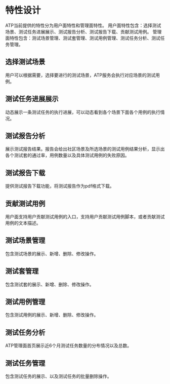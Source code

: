 特性设计
======================
ATP当前提供的特性分为用户面特性和管理面特性。
用户面特性包含：选择测试场景、测试任务进展展示、测试报告分析、测试报告下载、贡献测试用例。
管理面特性包含：测试场景管理、测试套管理、测试用例管理、测试任务分析、测试任务管理。

## 选择测试场景
用户可以根据需要，选择要进行的测试场景，ATP服务会执行对应场景的测试用例。

## 测试任务进展展示
动态展示一条测试任务的执行进展，可以动态看到各个场景下面各个用例的执行情况。

## 测试报告分析
展示测试报告结果。报告会给出社区场景及所选场景的测试用例结果分析，显示出各个测试套的通过率，用例数量以及具体测试用例的失败原因。

## 测试报告下载
提供测试报告下载功能，将测试报告作为pdf格式下载。

## 贡献测试用例
用户面支持用户贡献测试用例的入口，支持用户贡献测试用例脚本，或者贡献测试用例的文本描述。

## 测试场景管理
包含测试场景的展示、新增、删除、修改操作。

## 测试套管理
包含测试套的展示、新增、删除、修改操作。

## 测试用例管理
包含测试用例的展示、新增、删除、修改操作。

## 测试任务分析
ATP管理面首页展示近6个月测试任务数量的分布情况以及总数。

## 测试任务管理
包含测试任务的展示、以及测试任务的批量删除操作。

[1]: https://gitee.com/edgegallery/atp "atp"
[2]: https://gitee.com/edgegallery/atp-fe "atp-fe"